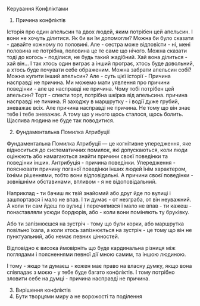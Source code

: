 Керування Конфліктами

1. Причина конфліктів

Історія про один апельсин та двох людей, яким потрібен цей апельсин. І вони не хочуть ділитися. Як би ви їм допомогли? 
Можна би було сказати - давайте кожному по половині. Але - сестра може відповісти - ні, мені половина не потрібна, половина це те саме що нічого. Можна сказати тоді до когось - поділися, не будь такий жадібний. Хай вона ділиться - хай він... І так хтось один виграє а інший програє, хтось буде довольний, а хтось буде почувати себе ображеним. Можна забрати апельсин собі? Можна купити інший апельсин? 
Але - суть цієї історії - Причина насправді не причина. Ми можемо мати уявлення про причини поведінки - але це насправді не причина. Чому тобі потрібен цей апельсин? Торт - спекти торт, потрібна шкірка від апельсина. 
причина насправді не пичина. 
Я заходжу в маршрутку - і водії дуже грубий, зневажає всіх. Але причина насправді не причина. Не тому що він знає тебе і тебе зневажає. А тому що у нього щось сталося, щось болить. Щаслива людина не буде так поводитися. 

2. Фундаментальна Помилка Атрибуції

Фундаментальна Помилка Атрибуції — це когнітивне упередження, яке відноситься до систематичних помилок, які допускаються, коли люди оцінюють або намагаються знайти причини своєї поведінки та поведінки інших. Антрибуція - причина поведінки. Упередження - пояснювати причину поганої поведінки інших людей їнім характером, їхніми рішеннями, тобто вони відповідальні. А причини своєї поведінки - зовнішніми обставинами, впливом - я не відоповідальний. 

Наприклад - ти бачиш як твій знайомий або друг йде по вулиці і зашпортався і мало не впав. І ти думає - от незграба, от він неуважний. А коли ти сам йдеш по вулиці і перечипився і мало не впав - ти кажеш - понаставляли усюди бордюрів, або - коли вони поміняють ту бруківку.

Або ти запізнюєшся на зустріч - тому що були корки, або маршрутка повільно їхала, а коли хтось запізнюється на зустріч - це тому що він не пунктуальний, або немає певних цінностей. 

Відповідно є висока ймовірніть що буде кардинальна різниця між поглядами і поясненнями певної дії мною самим, та іншою людиною.

І тому - якщо ти думаєш - кожен має право на власну думку, якщо вона співпадає з моєю - у тебе буде багато конфліктів. І тому потрібно зловити себе на думці - причина насправді не причина. 

3. Вирішення конфліктів
  1. Бути творцями миру а не ворожості та поділення
